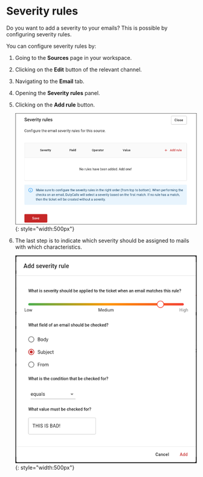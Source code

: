 # Severity rules

Do you want to add a severity to your emails? This is possible by configuring severity rules.

You can configure severity rules by:

1. Going to the **Sources** page in your workspace.
2. Clicking on the **Edit** button of the relevant channel.
3. Navigating to the **Email** tab.
4. Opening the **Severity rules** panel.
5. Clicking on the **Add rule** button.

    ![image - Severity rules panel](../images/severity-rules-panel.png){: style="width:500px"}

6. The last step is to indicate which severity should be assigned to mails with which characteristics.

    ![image - Add severity rule](../images/add-severity-rule.png){: style="width:500px"}

